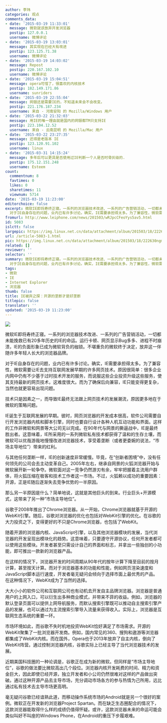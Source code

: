 ```yaml
---
author: 李玮
categories: 观点
comments_data:
- date: '2015-03-19 11:33:01'
  message: 微软就该放弃开发浏览器
  postip: 127.0.0.1
  username: 微博评论
- date: '2015-03-19 13:03:01'
  message: 其实现在已经大有改进
  postip: 123.125.71.38
  username: 微博评论
- date: '2015-03-19 14:03:02'
  message: Repost
  postip: 220.167.102.10
  username: 微博评论
- date: '2015-03-19 15:04:51'
  message: opera可惜了，很喜欢的内核技术
  postip: 182.149.171.86
  username: sunriders
- date: '2015-03-19 22:55:04'
  message: 网银还是需要IE的，不知道未来会不会改变。
  postip: 221.176.187.234
  username: 来自 - 河南安阳 的 Mozilla/Windows 用户
- date: '2015-03-22 21:32:03'
  message: 用IE的唯一理由就是国内的网银都TM只支持IE
  postip: 223.104.12.52
  username: 来自 - 云南昆明 的 Mozilla/Mac 用户
- date: '2015-03-22 23:27:35'
  message: 还得是老版本 IE
  postip: 123.120.91.102
  username: linux
- date: '2015-03-31 14:15:24'
  message: 多年后可以更具是否使用过IE判断一个人是否时骨灰级的.
  postip: 175.12.151.248
  username: Esteem
count:
  commentnum: 8
  favtimes: 0
  likes: 0
  sharetimes: 11
  viewnum: 5714
date: '2015-03-19 11:23:00'
editorchoice: false
excerpt: 微软IE即将寿终正寝。一系列的浏览器技术改进、一系列的广告营销活动，一切都未能挽救已有20多年历史的IE的命运。运行卡顿、网页显示Bug多多、进程不时崩溃，IE的负面形象已成为微软背负的枷锁。不堪重负的微软终于决定，放弃这一伴随许多年轻人长大的浏览器品牌。
  对于IE自身存在的问题，业内已有许多讨论。确实，IE需要承担得太多。为了兼容性，微软需要让IE去支持互联网发展早期的许多网页技术。原因很简单：很多企业内网中仍有不少基于过时技术开发的服务，而说服这些企业投资升级这些服务，使其支持最新的网页技术，这难度很大。而为
fromurl: http://www.leiphone.com/news/201503/wRJpcCFeoYys5av5.html
id: 5083
islctt: false
largepic: https://img.linux.net.cn/data/attachment/album/201503/18/222630ngmq2mef65req1ms.png
url: /article-5083-1.html
pic: https://img.linux.net.cn/data/attachment/album/201503/18/222630ngmq2mef65req1ms.png.thumb.jpg
related: []
reviewer: ''
selector: ''
summary: 微软IE即将寿终正寝。一系列的浏览器技术改进、一系列的广告营销活动，一切都未能挽救已有20多年历史的IE的命运。运行卡顿、网页显示Bug多多、进程不时崩溃，IE的负面形象已成为微软背负的枷锁。不堪重负的微软终于决定，放弃这一伴随许多年轻人长大的浏览器品牌。
  对于IE自身存在的问题，业内已有许多讨论。确实，IE需要承担得太多。为了兼容性，微软需要让IE去支持互联网发展早期的许多网页技术。原因很简单：很多企业内网中仍有不少基于过时技术开发的服务，而说服这些企业投资升级这些服务，使其支持最新的网页技术，这难度很大。而为
tags:
- 微软
- IE
- Internet Explorer
- 浏览器
thumb: false
title: IE被弃之探：开源的垄断才是好垄断
titlepic: false
translator: ''
updated: '2015-03-19 11:23:00'
---
```


![](/data/attachment/album/201503/18/222630ngmq2mef65req1ms.png)


微软IE即将寿终正寝。一系列的浏览器技术改进、一系列的广告营销活动，一切都未能挽救已有20多年历史的IE的命运。运行卡顿、网页显示Bug多多、进程不时崩溃，IE的负面形象已成为微软背负的枷锁。不堪重负的微软终于决定，放弃这一伴随许多年轻人长大的浏览器品牌。


对于IE自身存在的问题，业内已有许多讨论。确实，IE需要承担得太多。为了兼容性，微软需要让IE去支持互联网发展早期的许多网页技术。原因很简单：很多企业内网中仍有不少基于过时技术开发的服务，而说服这些企业投资升级这些服务，使其支持最新的网页技术，这难度很大。而为了确保后向兼容，IE只能变得更复杂，当然也就更容易出现问题。


技术只是因素之一，而导致IE最终无法跟上网页技术的发展潮流，原因更多地在于微软的策略问题。


IE诞生于互联网发展的早期。彼时，网页浏览器的开发成本很高，软件公司需要自行开发浏览器内核和脚本引擎，同时也要自行设计各种人机互动功能和界面。这样的工作非微软和网景等大公司无以完成。在90年代与网景的撕逼战中，IE是最终胜出者。这意味着，IE所采用的一系列微软私有技术都获得了温和的生存土壤，而微软可以优哉游哉地慢慢改进浏览器技术，享受着垄断（或者更委婉的说法，“市场主导地位”）带来的红利。


与其他任何垄断一样，IE的创新速度非常缓慢。毕竟，在“创新者困境”中，没有任何领先的公司会去主动变革自己。2005年左右，继承自网景的火狐浏览器开始与微软展开新一轮争夺。微软面对这一竞争仍然游刃有余，牢牢把握着主流用户群体，将火狐压缩在极客和技术工作者这一市场。不过，火狐赖以成功的重要因素：开源，正是IE随后逐渐失去竞争优势的一半原因。


那么另一半原因是什么？简单地说，这就是其他巨头的到来。行业巨头+开源模式，这带来了另一种“市场主导地位”。


谷歌于2008年推出了Chrome浏览器。从一开始，Chrome浏览器就基于开源的WebKit引擎。随后，谷歌对浏览器的优化也包括对WebKit引擎的优化。在谷歌的大力投资之下，变得更好的不只是Chrome浏览器，也包括了WebKit。


随着开源的浏览器内核、JavaScript引擎，以及其他浏览器模块的发展，当代浏览器的开发呈现出模块化的趋势。这意味着，只要遵守开源协议，任何开发者都可以使用这些模块。开发者甚至只需设计自己的界面和标志，并拿出一些独创的小功能，即可推出一款新的浏览器产品。


在这样的情况下，浏览器开发的时间周期从90年代的按年计算下降至目前的按月计算，甚至按天计算。而对于浏览器基本的功能和性能，例如网页渲染速度和JavaScript脚本运行速度，开发者毫无疑问会倾向于选择市面上最优秀的产品。在这种情况下，WebKit成为了当然的选择。


大大小小的软件公司和互联网公司也有动机去开发自主品牌浏览器。浏览器是普通用户的上网入口，可以衍生出多种商业模式，并带来不菲的收益。例如，浏览器的默认登录页面可以提供上网导航服务，而默认搜索引擎既可以推动自主搜索引擎产品的发展，也可以通过为主流搜索引擎导入流量来获得收入。实际上，浏览器是互联网生态系统的重要一环。


市场环境如此，而谷歌不失时机地投资WebKit恰好满足了市场需求。开源的WebKit聚集了一批浏览器开发商。例如，国内常见的360、搜狗和遨游等浏览器都集成了WebKit内核。而在国外，Opera也于2013年放弃了自主内核，倒向了WebKit阵营。通过控制浏览器内核，谷歌实际上已经主导了当代浏览器技术的发展。


近期美国科技圈的一种论调是，谷歌正在成为新的微软。但同样是“市场主导地位”，谷歌的做法要比微软高出几个段位。浏览器内核开发耗费的时间、精力和资金巨大，因此即使已经开源，独立开发者和小公司仍然很难对这样的产品做出突破。通过这种开源产品去主导市场，充分调动市场各方的参与热情为己所用，远比通过私有技术去主导市场更高明。


毫无疑问谷歌已经谙熟此道，而移动操作系统市场的Android就是另一个很好的案例。微软正在开发新的浏览器Project Spartan。而在缺乏生态圈配合的情况下，这款浏览器能取得什么样的成绩仍值得怀疑。或许，这款浏览器未来的命运可能会类似叫好不叫座的Windows Phone，在Android的重压下步履艰难。
